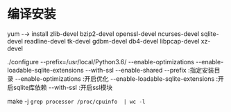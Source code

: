 # 编译安装

yum -→ install zlib-devel bzip2-devel openssl-devel ncurses-devel sqlite-devel readline-devel tk-devel gdbm-devel db4-devel libpcap-devel xz-devel

./configure --prefix=/usr/local/Python3.6/ --enable-optimizations --enable-loadable-sqlite-extensions --with-ssl --enable-shared
--prefix :指定安装目录
--enable-optimizations :开启优化
--enable-loadable-sqlite-extensions :开启sqlite库依赖
--with-ssl :开启ssl模块

make -j `grep processor /proc/cpuinfo  | wc -l`